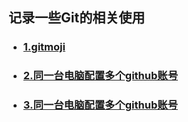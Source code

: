 ## 记录一些Git的相关使用

- ### [1.gitmoji](./gitmoji.md)

- ### [2.同一台电脑配置多个github账号](./同一台电脑配置多个github账号.md)

- ### [3.同一台电脑配置多个github账号](./Git拉取仓库的部分文件.md)